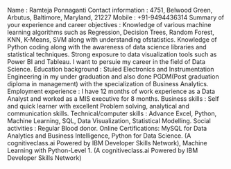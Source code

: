 Name : Ramteja Ponnaganti
Contact information : 4751, Belwood Green, Arbutus, Baltimore, Maryland, 21227
Mobile : +91-9494436314
Summary of your experience and career objectives : Knowledge of various machine learning algorithms such as Regression, Decision Trees, Random Forest, KNN, K-Means, SVM along with understanding ofstatistics. Knowledge of Python coding along with the awareness of data science libraries and statistical techniques. Strong exposure to data visualization tools such as Power BI and Tableau. I want to persuie my career in the field of Data Science.
Education background : Stuied Electronics and Instrumentation Engineering in my under graduation and also done PGDM(Post graduation diploma in management) with the specialization of Business Analytics.
Employment experience : I have 12 months of work experience as a Data Analyst and worked as a MIS executive for 8 months. 
Business skills : Self and quick learner with excellent Problem solving, analytical and communication skills. 
Technical/computer skills : Advance Excel, Python, Machine Learning, SQL, Data Visualization, Statistical Modelling.
Social activities : Regular Blood donor.
Online Certifications: MySQL for Data Analytics and Business Intelligence, Python for Data Science. (A cognitiveclass.ai Powered by IBM Developer Skills Network),  Machine Learning with Python-Level 1. (A cognitiveclass.ai Powered by IBM Developer Skills Network)
